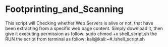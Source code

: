 # Footprinting_and_Scanning
This script will Checking whether Web Servers is alive or not, that have been extracting from a specific web page content. 
Simply download it, then give it executing permission as follow:
sudo chmod +x shell_script.sh
the RUN the script from terminal as follow:
kali@kali:~#./shell_script.sh

